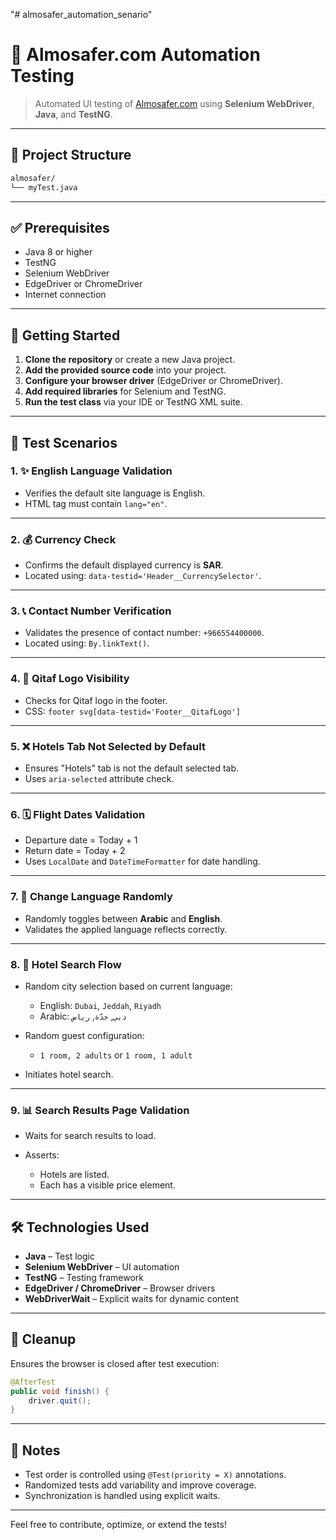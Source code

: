 "# almosafer_automation_senario" 
# 🧪 Almosafer.com Automation Testing

> Automated UI testing of [Almosafer.com](https://www.almosafer.com/en?ncr=1) using **Selenium WebDriver**, **Java**, and **TestNG**.

---

## 📁 Project Structure

```bash
almosafer/
└── myTest.java
```

---

## ✅ Prerequisites

* Java 8 or higher
* TestNG
* Selenium WebDriver
* EdgeDriver or ChromeDriver
* Internet connection

---

## 🚀 Getting Started

1. **Clone the repository** or create a new Java project.
2. **Add the provided source code** into your project.
3. **Configure your browser driver** (EdgeDriver or ChromeDriver).
4. **Add required libraries** for Selenium and TestNG.
5. **Run the test class** via your IDE or TestNG XML suite.

---

## 🔮 Test Scenarios

### 1. ✨ English Language Validation

* Verifies the default site language is English.
* HTML tag must contain `lang="en"`.

---

### 2. 💰 Currency Check

* Confirms the default displayed currency is **SAR**.
* Located using: `data-testid='Header__CurrencySelector'`.

---

### 3. 📞 Contact Number Verification

* Validates the presence of contact number: `+966554400000`.
* Located using: `By.linkText()`.

---

### 4. 🌟 Qitaf Logo Visibility

* Checks for Qitaf logo in the footer.
* CSS: `footer svg[data-testid='Footer__QitafLogo']`

---

### 5. ❌ Hotels Tab Not Selected by Default

* Ensures "Hotels" tab is not the default selected tab.
* Uses `aria-selected` attribute check.

---

### 6. 🗓️ Flight Dates Validation

* Departure date = Today + 1
* Return date = Today + 2
* Uses `LocalDate` and `DateTimeFormatter` for date handling.

---

### 7. 🔀 Change Language Randomly

* Randomly toggles between **Arabic** and **English**.
* Validates the applied language reflects correctly.

---

### 8. 🏨 Hotel Search Flow

* Random city selection based on current language:

  * English: `Dubai`, `Jeddah`, `Riyadh`
  * Arabic: `دبي`, `جدّة`, `رياض`
* Random guest configuration:

  * `1 room, 2 adults` or `1 room, 1 adult`
* Initiates hotel search.

---

### 9. 📊 Search Results Page Validation

* Waits for search results to load.
* Asserts:

  * Hotels are listed.
  * Each has a visible price element.

---

## 🛠️ Technologies Used

* **Java** – Test logic
* **Selenium WebDriver** – UI automation
* **TestNG** – Testing framework
* **EdgeDriver / ChromeDriver** – Browser drivers
* **WebDriverWait** – Explicit waits for dynamic content

---

## 🔧 Cleanup

Ensures the browser is closed after test execution:

```java
@AfterTest
public void finish() {
    driver.quit();
}
```

---

## 📆 Notes

* Test order is controlled using `@Test(priority = X)` annotations.
* Randomized tests add variability and improve coverage.
* Synchronization is handled using explicit waits.

---

Feel free to contribute, optimize, or extend the tests!
